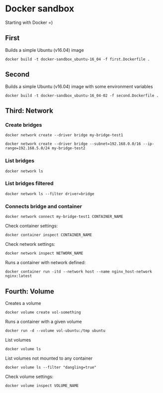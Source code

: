 # Docker sandbox

Starting with Docker =)

## First

Builds a simple Ubuntu (v16.04) image

```
docker build -t docker-sandbox_ubuntu-16_04 -f first.Dockerfile .
```

## Second

Builds a simple Ubuntu (v16.04) image with some environment variables

```
docker build -t docker-sandbox_ubuntu-16_04-02 -f second.Dockerfile .
```

## Third: Network

### Create bridges

```
docker network create --driver bridge my-bridge-test1
```

```
docker network create --driver bridge --subnet=192.168.0.0/16 --ip-range=192.168.5.0/24 my-bridge-test2
```

### List bridges

```
docker network ls
```

### List bridges filtered

```
docker network ls --filter driver=bridge
```

### Connects bridge and container

```
docker network connect my-bridge-test1 CONTAINER_NAME
```

Check container settings:
```
docker container inspect CONTAINER_NAME
```

Check network settings:
```
docker network inspect NETWORK_NAME
```

Runs a container with network defined:
```
docker container run -itd --network host --name nginx_host-network nginx:latest
```

## Fourth: Volume

Creates a volume
```
docker volume create vol-something
```

Runs a container with a given volume
```
docker run -d --volume vol-ubuntu:/tmp ubuntu
```

List volumes
```
docker volume ls
```

List volumes not mounted to any container
```
docker volume ls --filter "dangling=true"
```

Check volume settings:
```
docker volume inspect VOLUME_NAME
```